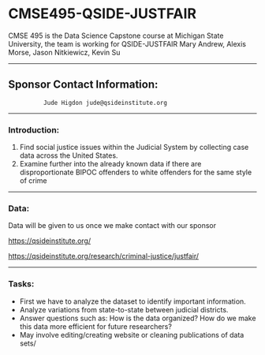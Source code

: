 # CMSE495-QSIDE-JUSTFAIR
CMSE 495 is the Data Science Capstone course at Michigan State University, the team is working for QSIDE-JUSTFAIR 
Mary Andrew, Alexis Morse, Jason Nitkiewicz, Kevin Su
__________________________________________________________________________________________________________________
## Sponsor Contact Information:
              Jude Higdon jude@qsideinstitute.org
__________________________________________________________________________________________________________________

### Introduction:

1. Find social justice issues within the Judicial System by collecting case data across the United States.
2. Examine further into the already known data if there are disproportionate BIPOC offenders to white offenders for the same    style of crime

--------------------------------------------------------------------------------------------------

### Data:

Data will be given to us once we make contact with our sponsor

https://qsideinstitute.org/ 

https://qsideinstitute.org/research/criminal-justice/justfair/  

----------------------------------------------------------------------------------------------------


### Tasks:

  - First we have to analyze the dataset to identify important information.
  - Analyze variations from state-to-state between judicial districts.
  - Answer questions such as: How is the data organized? How do we make this data more efficient for future researchers?
  - May involve editing/creating website or cleaning publications of data sets/
